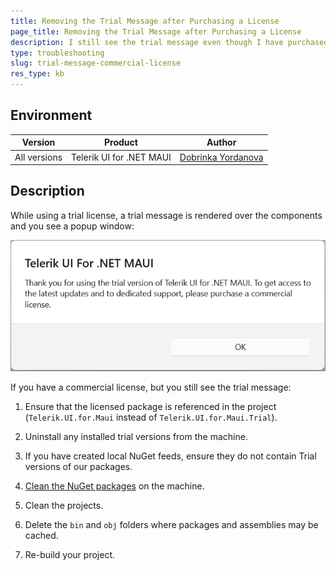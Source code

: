```yaml
---
title: Removing the Trial Message after Purchasing a License
page_title: Removing the Trial Message after Purchasing a License
description: I still see the trial message even though I have purchased and installed the commercial license.
type: troubleshooting
slug: trial-message-commercial-license
res_type: kb
---
```


## Environment

| Version | Product | Author | 
| --- | --- | ---- | 
| All versions | Telerik UI for .NET MAUI |[Dobrinka Yordanova](https://www.telerik.com/blogs/author/dobrinka-yordanova)| 

## Description

While using a trial license, a trial message is rendered over the components and you see a popup window:

![Telerik .NET MAUI Trial Message](images/trial-message.png)

If you have a commercial license, but you still see the trial message:

1. Ensure that the licensed package is referenced in the project (`Telerik.UI.for.Maui` instead of `Telerik.UI.for.Maui.Trial`).

1. Uninstall any installed trial versions from the machine.

1. If you have created local NuGet feeds, ensure they do not contain Trial versions of our packages.

1. <a href="https://docs.microsoft.com/en-us/nuget/consume-packages/managing-the-global-packages-and-cache-folders#clearing-local-folders" target="_blank">Clean the NuGet packages</a> on the machine.

1. Clean the projects.

1. Delete the `bin` and `obj` folders where packages and assemblies may be cached.

1. Re-build your project.